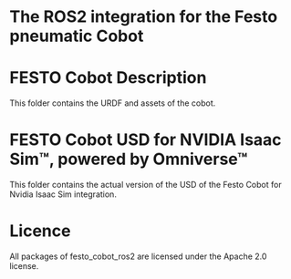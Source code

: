 # The ROS2 integration for the Festo pneumatic Cobot

# FESTO Cobot Description
This folder contains the URDF and assets of the cobot.

# FESTO Cobot USD for NVIDIA Isaac Sim™, powered by Omniverse™
This folder contains the actual version of the USD of the Festo Cobot for Nvidia Isaac Sim integration.

# Licence
All packages of festo_cobot_ros2 are licensed under the Apache 2.0 license.
